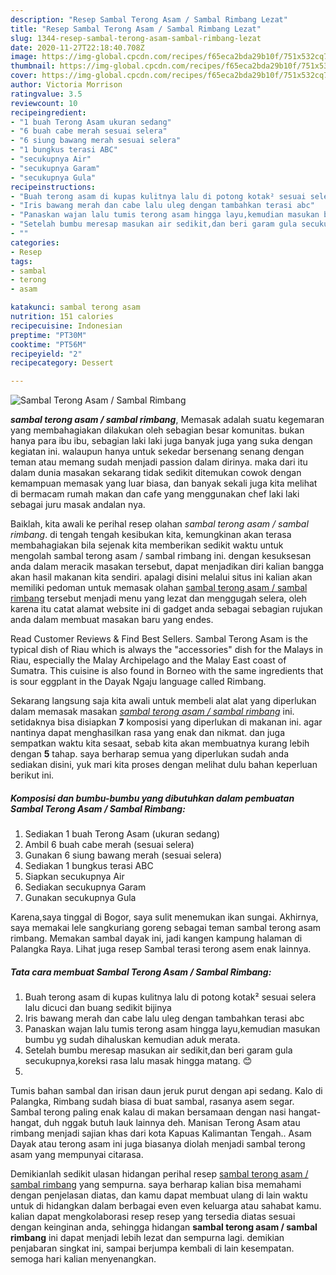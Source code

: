 ```yaml
---
description: "Resep Sambal Terong Asam / Sambal Rimbang Lezat"
title: "Resep Sambal Terong Asam / Sambal Rimbang Lezat"
slug: 1344-resep-sambal-terong-asam-sambal-rimbang-lezat
date: 2020-11-27T22:18:40.708Z
image: https://img-global.cpcdn.com/recipes/f65eca2bda29b10f/751x532cq70/sambal-terong-asam-sambal-rimbang-foto-resep-utama.jpg
thumbnail: https://img-global.cpcdn.com/recipes/f65eca2bda29b10f/751x532cq70/sambal-terong-asam-sambal-rimbang-foto-resep-utama.jpg
cover: https://img-global.cpcdn.com/recipes/f65eca2bda29b10f/751x532cq70/sambal-terong-asam-sambal-rimbang-foto-resep-utama.jpg
author: Victoria Morrison
ratingvalue: 3.5
reviewcount: 10
recipeingredient:
- "1 buah Terong Asam ukuran sedang"
- "6 buah cabe merah sesuai selera"
- "6 siung bawang merah sesuai selera"
- "1 bungkus terasi ABC"
- "secukupnya Air"
- "secukupnya Garam"
- "secukupnya Gula"
recipeinstructions:
- "Buah terong asam di kupas kulitnya lalu di potong kotak² sesuai selera lalu dicuci dan buang sedikit bijinya"
- "Iris bawang merah dan cabe lalu uleg dengan tambahkan terasi abc"
- "Panaskan wajan lalu tumis terong asam hingga layu,kemudian masukan bumbu yg sudah dihaluskan kemudian aduk merata."
- "Setelah bumbu meresap masukan air sedikit,dan beri garam gula secukupnya,koreksi rasa lalu masak hingga matang. 😊"
- ""
categories:
- Resep
tags:
- sambal
- terong
- asam

katakunci: sambal terong asam 
nutrition: 151 calories
recipecuisine: Indonesian
preptime: "PT30M"
cooktime: "PT56M"
recipeyield: "2"
recipecategory: Dessert

---
```



![Sambal Terong Asam / Sambal Rimbang](https://img-global.cpcdn.com/recipes/f65eca2bda29b10f/751x532cq70/sambal-terong-asam-sambal-rimbang-foto-resep-utama.jpg)

<b><i>sambal terong asam / sambal rimbang</i></b>, Memasak adalah suatu kegemaran yang membahagiakan dilakukan oleh sebagian besar komunitas. bukan hanya para ibu ibu, sebagian laki laki juga banyak juga yang suka dengan kegiatan ini. walaupun hanya untuk sekedar bersenang senang dengan teman atau memang sudah menjadi passion dalam dirinya. maka dari itu dalam dunia masakan sekarang tidak sedikit ditemukan cowok dengan kemampuan memasak yang luar biasa, dan banyak sekali juga kita melihat di bermacam rumah makan dan cafe yang menggunakan chef laki laki sebagai juru masak andalan nya.

Baiklah, kita awali ke perihal resep olahan <i>sambal terong asam / sambal rimbang</i>. di tengah tengah kesibukan kita, kemungkinan akan terasa membahagiakan bila sejenak kita memberikan sedikit waktu untuk mengolah sambal terong asam / sambal rimbang ini. dengan kesuksesan anda dalam meracik masakan tersebut, dapat menjadikan diri kalian bangga akan hasil makanan kita sendiri. apalagi disini melalui situs ini kalian akan memiliki pedoman untuk memasak olahan <u>sambal terong asam / sambal rimbang</u> tersebut menjadi menu yang lezat dan menggugah selera, oleh karena itu catat alamat website ini di gadget anda sebagai sebagian rujukan anda dalam membuat masakan baru yang endes.

Read Customer Reviews &amp; Find Best Sellers. Sambal Terong Asam is the typical dish of Riau which is always the &#34;accessories&#34; dish for the Malays in Riau, especially the Malay Archipelago and the Malay East coast of Sumatra. This cuisine is also found in Borneo with the same ingredients that is sour eggplant in the Dayak Ngaju language called Rimbang.


Sekarang langsung saja kita awali untuk membeli alat alat yang diperlukan dalam memasak masakan <u><i>sambal terong asam / sambal rimbang</i></u> ini. setidaknya bisa disiapkan <b>7</b> komposisi yang diperlukan di makanan ini. agar nantinya dapat menghasilkan rasa yang enak dan nikmat. dan juga sempatkan waktu kita sesaat, sebab kita akan membuatnya kurang lebih dengan <b>5</b> tahap. saya berharap semua yang diperlukan sudah anda sediakan disini, yuk mari kita proses dengan melihat dulu bahan keperluan berikut ini.

<!--inarticleads1-->

##### Komposisi dan bumbu-bumbu yang dibutuhkan dalam pembuatan Sambal Terong Asam / Sambal Rimbang:

1. Sediakan 1 buah Terong Asam (ukuran sedang)
1. Ambil 6 buah cabe merah (sesuai selera)
1. Gunakan 6 siung bawang merah (sesuai selera)
1. Sediakan 1 bungkus terasi ABC
1. Siapkan secukupnya Air
1. Sediakan secukupnya Garam
1. Gunakan secukupnya Gula


Karena,saya tinggal di Bogor, saya sulit menemukan ikan sungai. Akhirnya, saya memakai lele sangkuriang goreng sebagai teman sambal terong asam rimbang. Memakan sambal dayak ini, jadi kangen kampung halaman di Palangka Raya. Lihat juga resep Sambal terasi terong asem enak lainnya. 

<!--inarticleads2-->

##### Tata cara membuat Sambal Terong Asam / Sambal Rimbang:

1. Buah terong asam di kupas kulitnya lalu di potong kotak² sesuai selera lalu dicuci dan buang sedikit bijinya
1. Iris bawang merah dan cabe lalu uleg dengan tambahkan terasi abc
1. Panaskan wajan lalu tumis terong asam hingga layu,kemudian masukan bumbu yg sudah dihaluskan kemudian aduk merata.
1. Setelah bumbu meresap masukan air sedikit,dan beri garam gula secukupnya,koreksi rasa lalu masak hingga matang. 😊
1. 


Tumis bahan sambal dan irisan daun jeruk purut dengan api sedang. Kalo di Palangka, Rimbang sudah biasa di buat sambal, rasanya asem segar. Sambal terong paling enak kalau di makan bersamaan dengan nasi hangat-hangat, duh nggak butuh lauk lainnya deh. Manisan Terong Asam atau rimbang menjadi sajian khas dari kota Kapuas Kalimantan Tengah.. Asam Dayak atau terong asam ini juga biasanya diolah menjadi sambal terong asam yang mempunyai citarasa. 

Demikianlah sedikit ulasan hidangan perihal resep <u>sambal terong asam / sambal rimbang</u> yang sempurna. saya berharap kalian bisa memahami dengan penjelasan diatas, dan kamu dapat membuat ulang di lain waktu untuk di hidangkan dalam berbagai even even keluarga atau sahabat kamu. kalian dapat mengkolaborasi resep resep yang tersedia diatas sesuai dengan keinginan anda, sehingga hidangan <b>sambal terong asam / sambal rimbang</b> ini dapat menjadi lebih lezat dan sempurna lagi. demikian penjabaran singkat ini, sampai berjumpa kembali di lain kesempatan. semoga hari kalian menyenangkan.
